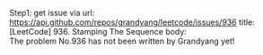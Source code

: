 Step1: get issue via url: https://api.github.com/repos/grandyang/leetcode/issues/936 
 title:[LeetCode] 936. Stamping The Sequence 
 body:  
 The problem No.936 has not been written by Grandyang yet!